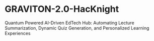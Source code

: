 # GRAVITON-2.0-HacKnight
Quantum Powered AI-Driven EdTech Hub: Automating Lecture Summarization, Dynamic Quiz Generation, and Personalized Learning Experiences
